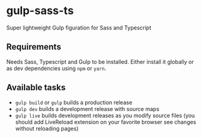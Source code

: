 # gulp-sass-ts

Super lightweight Gulp figuration for Sass and Typescript

## Requirements

Needs Sass, Typescript and Gulp to be installed. Either install it globally or as dev dependencies using `npm` or `yarn`.

## Available tasks

* `gulp build` or `gulp` builds a production release
* `gulp dev` builds a development release with source maps
* `gulp live` builds development releases as you modify source files (you should add LiveReload extension on your favorite browser see changes without reloading pages)

